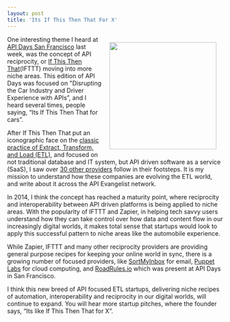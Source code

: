 ```yaml
---
layout: post
title: 'Its If This Then That For X'
---
```

<p><img style="padding: 15px;" src="https://s3.amazonaws.com/kinlane-productions/api-evangelist/ifthisthenthat/IFTTT-logo.jpeg" alt="" width="250" align="right" /></p>
<p>One interesting theme I heard at <a href="http://sf.apidays.io/">API Days San Francisco</a>&nbsp;last week, was the concept of API reciprocity, or <a href="https://ifttt.com/">If This Then That</a>(IFTTT) moving into more niche areas. This edition of API Days was focused on "Disrupting the Car Industry and Driver Experience with APIs&rdquo;, and I heard several times, people saying, &ldquo;Its If This Then That for cars&rdquo;.</p>
<p>After If This Then That put an iconographic face on the <a href="http://apievangelist.com/2013/02/28/from-etl-to-api-reciprocity-looking-at-20-service-providers/">classic practice of Extract, Transform, and Load (ETL)</a>, and focused on not traditional database and IT system, but API driven software as a service (SaaS), I saw over <a href="http://reciprocity.apievangelist.com/companies.html">30 other providers</a> follow in their footsteps. It is my mission to understand how these companies are evolving the ETL world, and write about it across the API Evangelist network.</p>
<p>In 2014, I think the concept has reached a maturity point, where reciprocity and interoperability between API driven platforms is being applied to niche areas. With the popularity of IFTTT and Zapier, in helping tech savvy users understand how they can take control over how data and content flow in our increasingly digital worlds, it makes total sense that startups would look to apply this successful pattern to niche areas like the automobile experience.</p>
<p>While Zapier, IFTTT and many other reciprocity providers are providing general purpose recipes for keeping your online world in sync, there is a growing number of focused providers, like <a href="http://www.sortmybox.com/">SortMyInbox</a> for email, <a href="http://puppetlabs.com/">Puppet Labs</a> for cloud computing, and <a href="http://roadrules.co/">RoadRules.io</a> which was present at API Days in San Francisco.</p>
<p>I think this new breed of API focused ETL startups, delivering niche recipes of automation, interoperability and reciprocity in our digital worlds, will continue to expand. You will hear more startup pitches, where the founder says, &ldquo;Its like If This Then That for X&rdquo;.</p>